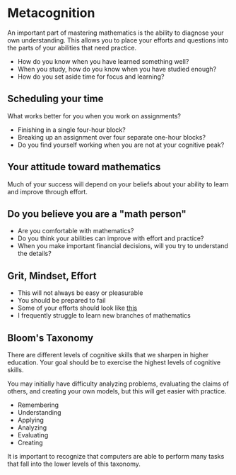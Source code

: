 # Metacognition

An important part of mastering mathematics is the ability to diagnose
your own understanding.  This allows you to place your efforts and
questions into the parts of your abilities that need practice.

- How do you know when you have learned something well?
- When you study, how do you know when you have studied enough?
- How do you set aside time for focus and learning?

## Scheduling your time

What works better for you when you work on assignments?

- Finishing in a single four-hour block?
- Breaking up an assignment over four separate one-hour blocks?
- Do you find yourself working when you are not at your cognitive peak?


## Your attitude toward mathematics

Much of your success will depend on your beliefs about your ability to
learn and improve through effort.

## Do you believe you are a "math person"

- Are you comfortable with mathematics?
- Do you think your abilities can improve with effort and practice?
- When you make important financial decisions, will you try to
    understand the details?

## Grit, Mindset, Effort

- This will not always be easy or pleasurable
- You should be prepared to fail
- Some of your efforts should look like [this](https://t.co/gpISMANVMz)
- I frequently struggle to learn new branches of mathematics


## Bloom's Taxonomy

There are different levels of cognitive skills that we sharpen in higher
education.  Your goal should be to exercise the highest levels of
cognitive skills.

You may initially have difficulty analyzing problems, evaluating the
claims of others, and creating your own models, but this will get easier
with practice.

- Remembering
- Understanding
- Applying
- Analyzing
- Evaluating
- Creating

It is important to recognize that computers are able to perform many
tasks that fall into the lower levels of this taxonomy.


